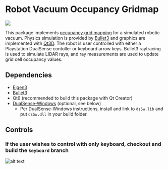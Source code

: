 # Robot Vacuum Occupancy Gridmap

![](https://github.com/MEEN-570-Fall-2022/final-project-ajordan5/blob/main/doc/demo.gif)

This package implements [occupancy grid mapping](https://www.researchgate.net/profile/Luiz-Goncalves-4/publication/261174154_Probabilistic_robotic_grid_mapping_based_on_occupancy_and_elevation_information/links/57da887008ae72d72ea33dd3/Probabilistic-robotic-grid-mapping-based-on-occupancy-and-elevation-information.pdf) for a simulated robotic vacuum. Physics simulation is provided by [Bullet3](https://github.com/bulletphysics/bullet3) and graphics are implemented with [Qt3D](https://doc.qt.io/qt-6/qt3d-index.html). The robot is user controlled with either a Playstation DualSense contoller or keyboard arrow keys. Bullet3 raytracing is used to simulate LIDAR rays, and ray measurements are used to update grid cell occupancy values.

## Dependencies
* [Eigen3](https://eigen.tuxfamily.org/dox/group__TutorialMatrixClass.html)
* [Bullet3](https://github.com/bulletphysics/bullet3)
* Qt6 (recommended to build this package with Qt Creator)
* [DualSense-Windows](https://github.com/Ohjurot/DualSense-Windows) (optional, see below)
  * Per DualSense-Windows instructions, install and link to `ds5w.lib` and put `ds5w.dll` in your build folder.
  
## Controls
### If the user wishes to control with only keyboard, checkout and build the `keyboard` branch
![alt text](https://github.com/MEEN-570-Fall-2022/final-project-ajordan5/blob/main/doc/control.JPG)
